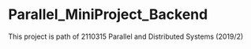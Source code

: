 # Parallel_MiniProject_Backend
This project is path of 2110315 Parallel and Distributed Systems (2019/2)
